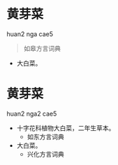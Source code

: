 # 黄芽菜
huan2 nga cae5
> 如皋方言词典
- 大白菜。

# 黄芽菜
huan2 nga2 cae5
+ 十字花科植物大白菜，二年生草本。
  * 如东方言词典
+ 大白菜。
  * 兴化方言词典
